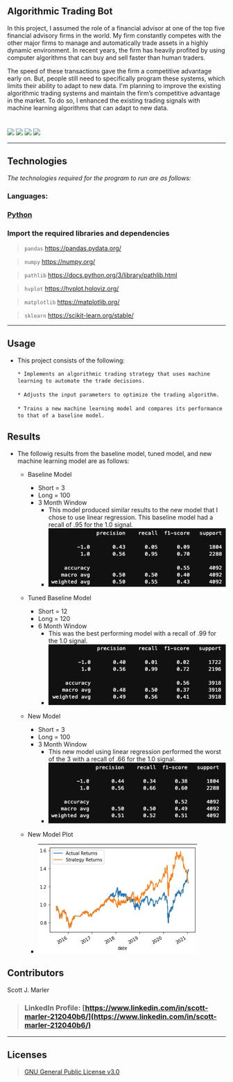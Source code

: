 

## Algorithmic Trading Bot

In this project, I assumed the role of a financial advisor at one of the top five financial advisory firms in the world. My firm constantly competes with the other major firms to manage and automatically trade assets in a highly dynamic environment. In recent years, the firm has heavily profited by using computer algorithms that can buy and sell faster than human traders.

The speed of these transactions gave the firm a competitive advantage early on. But, people still need to specifically program these systems, which limits their ability to adapt to new data. I'm planning to improve the existing algorithmic trading systems and maintain the firm’s competitive advantage in the market. To do so, I enhanced the existing trading signals with machine learning algorithms that can adapt to new data.

     

#
[<img src="https://img.shields.io/badge/language-Python-orange.svg?logo=LOGO">](https://www.python.org/)
[<img src="https://img.shields.io/badge/platform-dev-orange.svg?logo=LOGO">](<LINK>)
[<img src="https://img.shields.io/badge/libraries-6-orange.svg?logo=LOGO">](<LINK>)
[<img src="https://img.shields.io/badge/license-GNU General Public License v3.0-blue.svg?logo=LOGO">](COPYING.txt)


---

## Technologies

*The technologies required for the program to run are as follows:*

### Languages:   

### [Python](python.org)

### Import the required libraries and dependencies

>`pandas`           https://pandas.pydata.org/

>`numpy`            https://numpy.org/

>`pathlib`          https://docs.python.org/3/library/pathlib.html

>`hvplot`           https://hvplot.holoviz.org/

>`matplotlib`       https://matplotlib.org/

>`sklearn`          https://scikit-learn.org/stable/












---

## Usage


* This project consists of the following:

      * Implements an algorithmic trading strategy that uses machine learning to automate the trade decisions.

      * Adjusts the input parameters to optimize the trading algorithm.

      * Trains a new machine learning model and compares its performance to that of a baseline model.



>



## Results

* The followig results from the baseline model, tuned model, and new machine learning model are as follows:
  * Baseline Model
    * Short = 3 
    * Long = 100
    * 3 Month Window
      * This model produced similar results to the new model that I chose to use linear regression.  This baseline model had a recall of .95 for the 1.0 signal. 
      * <img src="Resources/images/3-100-3.png">
  
  * Tuned Baseline Model
    * Short = 12 
    * Long = 120
    * 6 Month Window
      * This was the best performing model with a recall of .99 for the 1.0 signal. 
      * <img src="Resources/images/12-120-6.png">
  
  * New Model
    * Short = 3 
    * Long = 100
    * 3 Month Window
      * This new model using linear regression performed the worst of the 3 with a recall of .66 for the 1.0 signal. 
      * <img src="Resources/images/new_model_3-100-3.png">
  * New Model Plot
      * <img src="Resources/images/new_model_actual-vs-strategy.png">

## Contributors

Scott J. Marler


> ### LinkedIn Profile:     [https://www.linkedin.com/in/scott-marler-212040b6/](https://www.linkedin.com/in/scott-marler-212040b6/)



---

## Licenses

> [GNU General Public License v3.0](COPYING.txt)
